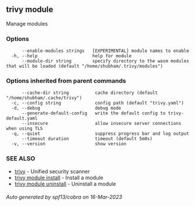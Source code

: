 ## trivy module

Manage modules

### Options

```
      --enable-modules strings   [EXPERIMENTAL] module names to enable
  -h, --help                     help for module
      --module-dir string        specify directory to the wasm modules that will be loaded (default "/home/shubham/.trivy/modules")
```

### Options inherited from parent commands

```
      --cache-dir string          cache directory (default "/home/shubham/.cache/trivy")
  -c, --config string             config path (default "trivy.yaml")
  -d, --debug                     debug mode
      --generate-default-config   write the default config to trivy-default.yaml
      --insecure                  allow insecure server connections when using TLS
  -q, --quiet                     suppress progress bar and log output
      --timeout duration          timeout (default 5m0s)
  -v, --version                   show version
```

### SEE ALSO

* [trivy](trivy.md)	 - Unified security scanner
* [trivy module install](trivy_module_install.md)	 - Install a module
* [trivy module uninstall](trivy_module_uninstall.md)	 - Uninstall a module

###### Auto generated by spf13/cobra on 16-Mar-2023
